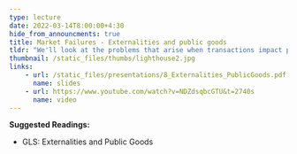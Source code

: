 ```yaml
---
type: lecture
date: 2022-03-14T8:00:00+4:30
hide_from_announcments: true
title: Market Failures - Externalities and public goods
tldr: "We'll look at the problems that arise when transactions impact people who are neither the buying nor the selling party, and when a good’s benefits are shared across many people at the same time."
thumbnail: /static_files/thumbs/lighthouse2.jpg
links: 
    - url: /static_files/presentations/8_Externalities_PublicGoods.pdf
      name: slides
    - url: https://www.youtube.com/watch?v=NDZdsqbcGTU&t=2740s
      name: video
---
```

**Suggested Readings:**
- GLS: Externalities and Public Goods

